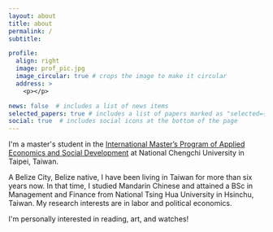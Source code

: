 ```yaml
---
layout: about
title: about
permalink: /
subtitle: 

profile:
  align: right
  image: prof_pic.jpg
  image_circular: true # crops the image to make it circular
  address: >
    <p></p>

news: false  # includes a list of news items
selected_papers: true # includes a list of papers marked as "selected={true}"
social: true  # includes social icons at the bottom of the page
---
```


I'm a master's student in the [International Master’s Program of Applied Economics and Social Development](https://imes.nccu.edu.tw/) at National Chengchi University in Taipei, Taiwan.

A Belize City, Belize native, I have been living in Taiwan for more than six years now. In that time, I studied Mandarin Chinese and attained a BSc in Management and Finance from National Tsing Hua University in Hsinchu, Taiwan. My research interests are in labor and political economics.

I'm personally interested in reading, art, and watches!
